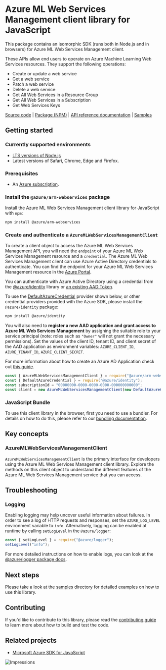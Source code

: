 # Azure ML Web Services Management client library for JavaScript

This package contains an isomorphic SDK (runs both in Node.js and in browsers) for Azure ML Web Services Management client.

These APIs allow end users to operate on Azure Machine Learning Web Services resources. They support the following operations:<ul><li>Create or update a web service</li><li>Get a web service</li><li>Patch a web service</li><li>Delete a web service</li><li>Get All Web Services in a Resource Group </li><li>Get All Web Services in a Subscription</li><li>Get Web Services Keys</li></ul>

[Source code](https://github.com/Azure/azure-sdk-for-js/tree/main/sdk/machinelearning/arm-webservices) |
[Package (NPM)](https://www.npmjs.com/package/@azure/arm-webservices) |
[API reference documentation](https://docs.microsoft.com/javascript/api/@azure/arm-webservices) |
[Samples](https://github.com/Azure-Samples/azure-samples-js-management)

## Getting started

### Currently supported environments

- [LTS versions of Node.js](https://nodejs.org/about/releases/)
- Latest versions of Safari, Chrome, Edge and Firefox.

### Prerequisites

- An [Azure subscription][azure_sub].

### Install the `@azure/arm-webservices` package

Install the Azure ML Web Services Management client library for JavaScript with `npm`:

```bash
npm install @azure/arm-webservices
```

### Create and authenticate a `AzureMLWebServicesManagementClient`

To create a client object to access the Azure ML Web Services Management API, you will need the `endpoint` of your Azure ML Web Services Management resource and a `credential`. The Azure ML Web Services Management client can use Azure Active Directory credentials to authenticate.
You can find the endpoint for your Azure ML Web Services Management resource in the [Azure Portal][azure_portal].

You can authenticate with Azure Active Directory using a credential from the [@azure/identity][azure_identity] library or [an existing AAD Token](https://github.com/Azure/azure-sdk-for-js/blob/master/sdk/identity/identity/samples/AzureIdentityExamples.md#authenticating-with-a-pre-fetched-access-token).

To use the [DefaultAzureCredential][defaultazurecredential] provider shown below, or other credential providers provided with the Azure SDK, please install the `@azure/identity` package:

```bash
npm install @azure/identity
```

You will also need to **register a new AAD application and grant access to Azure ML Web Services Management** by assigning the suitable role to your service principal (note: roles such as `"Owner"` will not grant the necessary permissions).
Set the values of the client ID, tenant ID, and client secret of the AAD application as environment variables: `AZURE_CLIENT_ID`, `AZURE_TENANT_ID`, `AZURE_CLIENT_SECRET`.

For more information about how to create an Azure AD Application check out [this guide](https://docs.microsoft.com/azure/active-directory/develop/howto-create-service-principal-portal).

```javascript
const { AzureMLWebServicesManagementClient } = require("@azure/arm-webservices");
const { DefaultAzureCredential } = require("@azure/identity");
const subscriptionId = "00000000-0000-0000-0000-000000000000";
const client = new AzureMLWebServicesManagementClient(new DefaultAzureCredential(), subscriptionId);
```


### JavaScript Bundle
To use this client library in the browser, first you need to use a bundler. For details on how to do this, please refer to our [bundling documentation](https://aka.ms/AzureSDKBundling).

## Key concepts

### AzureMLWebServicesManagementClient

`AzureMLWebServicesManagementClient` is the primary interface for developers using the Azure ML Web Services Management client library. Explore the methods on this client object to understand the different features of the Azure ML Web Services Management service that you can access.

## Troubleshooting

### Logging

Enabling logging may help uncover useful information about failures. In order to see a log of HTTP requests and responses, set the `AZURE_LOG_LEVEL` environment variable to `info`. Alternatively, logging can be enabled at runtime by calling `setLogLevel` in the `@azure/logger`:

```javascript
const { setLogLevel } = require("@azure/logger");
setLogLevel("info");
```

For more detailed instructions on how to enable logs, you can look at the [@azure/logger package docs](https://github.com/Azure/azure-sdk-for-js/tree/main/sdk/core/logger).

## Next steps

Please take a look at the [samples](https://github.com/Azure-Samples/azure-samples-js-management) directory for detailed examples on how to use this library.

## Contributing

If you'd like to contribute to this library, please read the [contributing guide](https://github.com/Azure/azure-sdk-for-js/blob/main/CONTRIBUTING.md) to learn more about how to build and test the code.

## Related projects

- [Microsoft Azure SDK for JavaScript](https://github.com/Azure/azure-sdk-for-js)

![Impressions](https://azure-sdk-impressions.azurewebsites.net/api/impressions/azure-sdk-for-js%2Fsdk%2Fmachinelearning%2Farm-webservices%2FREADME.png)

[azure_cli]: https://docs.microsoft.com/cli/azure
[azure_sub]: https://azure.microsoft.com/free/
[azure_sub]: https://azure.microsoft.com/free/
[azure_portal]: https://portal.azure.com
[azure_identity]: https://github.com/Azure/azure-sdk-for-js/tree/main/sdk/identity/identity
[defaultazurecredential]: https://github.com/Azure/azure-sdk-for-js/tree/main/sdk/identity/identity#defaultazurecredential
